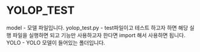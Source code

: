 # YOLOP_TEST

model - 모델 파일입니다.
yolop_test.py - test파일이고 테스트 하고자 하면 해당 실행 파일을 실행하면 되고 기능만 사용하고자 한다면 import 해서 사용하면 됩니다.
YOLO - YOLO 모델이 들어있는 폴더입니다.
